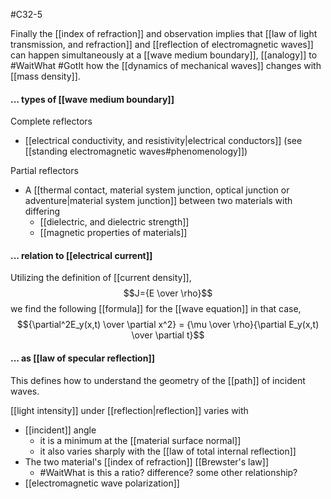 #C32-5 

Finally the [[index of refraction]] and observation implies that [[law of light transmission, and refraction]] and [[reflection of electromagnetic waves]] can happen simultaneously at a [[wave medium boundary]], [[analogy]] to #WaitWhat #GotIt how the [[dynamics of mechanical waves]] changes with [[mass density]].

#### ... types of [[wave medium boundary]]
Complete reflectors
- [[electrical conductivity, and resistivity|electrical conductors]] (see [[standing electromagnetic waves#phenomenology]])

Partial reflectors
- A [[thermal contact, material system junction, optical junction or adventure|material system junction]] between two materials with differing
	- [[dielectric, and dielectric strength]]
	- [[magnetic properties of materials]]

#### ... relation to [[electrical current]]
Utilizing the definition of [[current density]], $$J={E \over \rho}$$ we find the following [[formula]] for the [[wave equation]] in that case, $${\partial^2E_y(x,t) \over \partial x^2} = {\mu \over \rho}{\partial E_y(x,t) \over \partial t}$$
#### ... as [[law of specular reflection]]
This defines how to understand the geometry of the [[path]] of incident waves.

[[light intensity]] under [[reflection|reflection]] varies with 
- [[incident]] angle 
	- it is a minimum at the [[material surface normal]] 
	- it also varies sharply with the [[law of total internal reflection]]
- The two material's [[index of refraction]] [[Brewster's law]]
	- #WaitWhat is this a ratio? difference? some other relationship?
- [[electromagnetic wave polarization]]